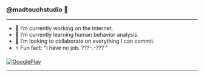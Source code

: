 ###  @madtouchstudio 💬

<!--
**madmandtt/madmandtt** is a ✨ _special_ ✨ repository because its `README.md` (this file) appears on your GitHub profile.

Here are some ideas to get you started:

- 🔭 I’m currently working on ...
- 🌱 I’m currently learning ...
- 👯 I’m looking to collaborate on ...
- 🤔 I’m looking for help with ...
- 💬 Ask me about ...
- 📫 How to reach me: ...
- 😄 Pronouns: ...
- ⚡ Fun fact: ...
-->
_____________________________________________

- 🔭 I’m currently working on the Internet.
- 🌱 I’m currently learning human behavior analysis.
- 👯 I’m looking to collaborate on everything I can commit.
- ⚡ Fun fact: "I have no job. ???-.-??? "



[![GooglePlay](https://upload.wikimedia.org/wikipedia/commons/thumb/5/5f/Google_Play_Store_badge_IT.svg/120px-Google_Play_Store_badge_IT.svg.png)](https://play.google.com/store/apps/dev?id=8134236979532491946)

_____________________________________________
